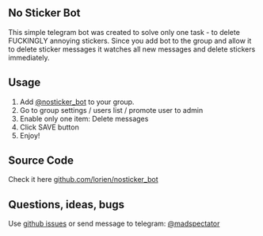 ## No Sticker Bot

This simple telegram bot was created to solve only one task - to delete
FUCKINGLY annoying stickers. Since you add bot to the group and allow it to
delete sticker messages it watches all new messages and delete stickers
immediately.


## Usage

1. Add [@nosticker_bot](https://t.me/nosticker_bot) to your group.
2. Go to group settings / users list / promote user to admin
3. Enable only one item: Delete messages
4. Click SAVE button
5. Enjoy!


## Source Code

Check it here [github.com/lorien/nosticker_bot](https://github.com/lorien/nosticker_bot)


## Questions, ideas, bugs

Use [github issues](https://github.com/lorien/nosticker_bot/issues) or send message to telegram: [@madspectator](https://t.me/madspectator)
